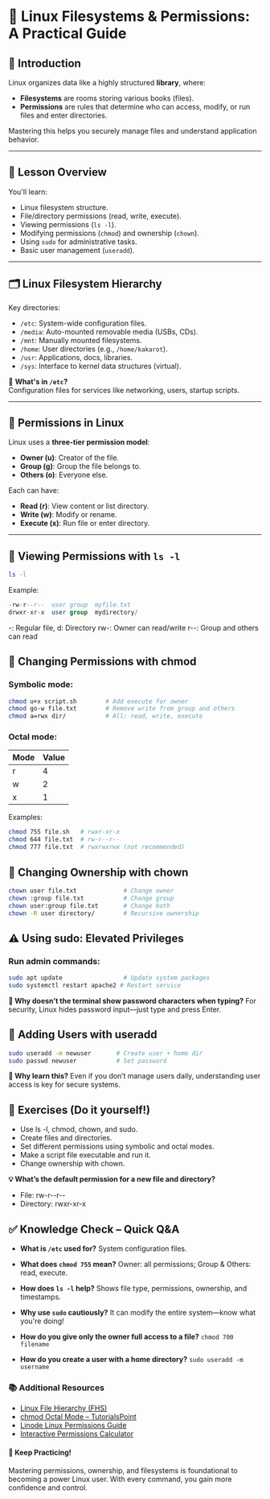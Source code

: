 # 📁 Linux Filesystems & Permissions: A Practical Guide

## 📌 Introduction
Linux organizes data like a highly structured **library**, where:
- **Filesystems** are rooms storing various books (files).
- **Permissions** are rules that determine who can access, modify, or run files and enter directories.

Mastering this helps you securely manage files and understand application behavior.

---

## 🧭 Lesson Overview
You'll learn:
- Linux filesystem structure.
- File/directory permissions (read, write, execute).
- Viewing permissions (`ls -l`).
- Modifying permissions (`chmod`) and ownership (`chown`).
- Using `sudo` for administrative tasks.
- Basic user management (`useradd`).

---

## 🗂️ Linux Filesystem Hierarchy
Key directories:
- `/etc`: System-wide configuration files.
- `/media`: Auto-mounted removable media (USBs, CDs).
- `/mnt`: Manually mounted filesystems.
- `/home`: User directories (e.g., `/home/kakarot`).
- `/usr`: Applications, docs, libraries.
- `/sys`: Interface to kernel data structures (virtual).

🔎 **What's in `/etc`?**  
Configuration files for services like networking, users, startup scripts.

---

## 🔐 Permissions in Linux
Linux uses a **three-tier permission model**:
- **Owner (u)**: Creator of the file.
- **Group (g)**: Group the file belongs to.
- **Others (o)**: Everyone else.

Each can have:
- **Read (r)**: View content or list directory.
- **Write (w)**: Modify or rename.
- **Execute (x)**: Run file or enter directory.

---

## 📄 Viewing Permissions with `ls -l`
```bash
ls -l
```
Example:
```sql
-rw-r--r--  user group  myfile.txt
drwxr-xr-x  user group  mydirectory/
```
-: Regular file, d: Directory
rw-: Owner can read/write
r--: Group and others can read

## 🔧 Changing Permissions with chmod
### Symbolic mode:
```bash
chmod u+x script.sh        # Add execute for owner
chmod go-w file.txt        # Remove write from group and others
chmod a=rwx dir/           # All: read, write, execute
```
### Octal mode:
| Mode | Value |
| ---- | ----- |
| r    | 4     |
| w    | 2     |
| x    | 1     |

Examples:
```bash
chmod 755 file.sh   # rwxr-xr-x
chmod 644 file.txt  # rw-r--r--
chmod 777 file.txt  # rwxrwxrwx (not recommended)
```

## 👥 Changing Ownership with chown
```bash
chown user file.txt             # Change owner
chown :group file.txt           # Change group
chown user:group file.txt       # Change both
chown -R user directory/        # Recursive ownership
```

## ⚠️ Using sudo: Elevated Privileges
### Run admin commands:
```bash
sudo apt update                 # Update system packages
sudo systemctl restart apache2 # Restart service
```
**🔐 Why doesn’t the terminal show password characters when typing?**
For security, Linux hides password input—just type and press Enter.

## 👤 Adding Users with useradd
```bash
sudo useradd -m newuser       # Create user + home dir
sudo passwd newuser           # Set password
```
**🧠 Why learn this?** Even if you don’t manage users daily, understanding user access is key for secure systems.

## 🧪 Exercises (Do it yourself!)
- Use ls -l, chmod, chown, and sudo.
- Create files and directories.
- Set different permissions using symbolic and octal modes.
- Make a script file executable and run it.
- Change ownership with chown.

**💡 What’s the default permission for a new file and directory?**
- File: rw-r--r--
- Directory: rwxr-xr-x

## ✅ Knowledge Check – Quick Q&A

- **What is `/etc` used for?**
System configuration files.

- **What does `chmod 755` mean?**
Owner: all permissions; Group & Others: read, execute.

- **How does `ls -l` help?**
Shows file type, permissions, ownership, and timestamps.

- **Why use `sudo` cautiously?**
It can modify the entire system—know what you're doing!

- **How do you give only the owner full access to a file?**
`chmod 700 filename`

- **How do you create a user with a home directory?**
`sudo useradd -m username`

### 📚 Additional Resources
- [Linux File Hierarchy (FHS)](https://refspecs.linuxfoundation.org/FHS_3.0/fhs/index.html)
- [chmod Octal Mode – TutorialsPoint](https://www.tutorialspoint.com/unix/unix-file-permission.htm)
- [Linode Linux Permissions Guide](https://www.linode.com/docs/guides/linux-file-permissions/)
- [Interactive Permissions Calculator](https://chmod-calculator.com/)

#### 🚀 Keep Practicing!
Mastering permissions, ownership, and filesystems is foundational to becoming a power Linux user. With every command, you gain more confidence and control.
